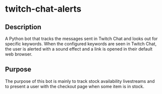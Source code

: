 # twitch-chat-alerts
## Description
A Python bot that tracks the messages sent in Twitch Chat and looks out for specific keywords. When the configured keywords are seen in Twitch Chat, the user is alerted with a sound effect and a link is opened in their default web browser.

## Purpose
The purpose of this bot is mainly to track stock availability livestreams and to present a user with the checkout page when some item is in stock. 
